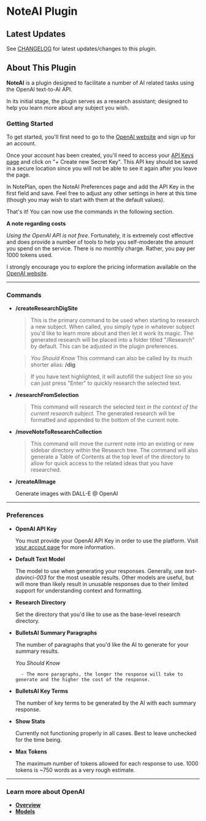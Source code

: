 # NoteAI Plugin

## Latest Updates

See [CHANGELOG](https://github.com/NotePlan/plugins/blob/main/scrollpointclick.AI/CHANGELOG.md) for latest updates/changes to this plugin.

## About This Plugin 

**NoteAI** is a plugin designed to facilitate a number of AI related tasks using the OpenAI text-to-AI API.

In its initial stage, the plugin serves as a research assistant; designed to help you learn more about any subject you wish. 

### Getting Started
To get started, you'll first need to go to the [OpenAI website](https://openai.com/api/) and sign up for an account.

Once your account has been created, you'll need to access your [API Keys page](https://beta.openai.com/account/api-keys) and click on "+ Create new Secret Key". This API key should be saved in a secure location since you will not be able to see it again after you leave the page. 

In NotePlan, open the NoteAI Preferences page and add the API Key in the first field and save. Feel free to adjust any other settings in here at this time (though you may wish to start with them at the default values).

That's it! You can now use the commands in the following section.

**A note regarding costs**

*Using the OpenAI API is not free.* Fortunately, it is extremely cost effective and does provide a number of tools to help you self-moderate the amount you spend on the service. There is no monthly charge. Rather, you pay per 1000 tokens used. 

I strongly encourage you to explore the pricing information available on the [OpenAI website](https://openai.com/api/pricing/).

---

### Commands
- **/createResearchDigSite**

    >This is the primary command to be used when starting to research a new subject. When called, you simply type in whatever subject you'd like to learn more about and then let it work its magic. The generated research will be placed into a folder titled "/Research" by default. This can be adjusted in the plugin preferences.


    >*You Should Know*
    >This command can also be called by its much shorter alias: **/dig**
        
    >If you have text highlighted, it will autofill the subject line so you can just press "Enter" to quickly research the selected text.

- **/researchFromSelection**

    >This command will research the selected text *in the context of the current research subject.* The generated research will be formatted and appended to the bottom of the current note.

- **/moveNoteToResearchCollection**

    >This command will move the current note into an existing or new sidebar directory within the Research tree. The command will also generate a Table of Contents at the top level of the directory to allow for quick access to the related ideas that you have researched.

- **/createAIImage**

    Generate images with DALL-E @ OpenAI

    
---

### Preferences
- **OpenAI API Key**

    You must provide your OpenAI API Key in order to use the platform.
    Visit [your accout page](https://beta.openai.com/account/api-keys) for more information.

- **Default Text Model**

    The model to use when generating your responses. Generally, use *text-davinci-003* for the most useable results. Other models are useful, but will more than likely result in unusable responses due to their limited support for understanding context and formatting.

- **Research Directory**

    Set the directory that you'd like to use as the base-level research directory.

- **BulletsAI Summary Paragraphs**

    The number of paragraphs that you'd like the AI to generate for your summary results. 

    *You Should Know*

        - The more paragraphs, the longer the response will take to generate and the higher the cost of the response.

- **BulletsAI Key Terms**

    The number of key terms to be generated by the AI with each summary response.

- **Show Stats**

    Currently not functioning properly in all cases. Best to leave unchecked for the time being.

- **Max Tokens**

    The maximum number of tokens allowed for each response to use. 1000 tokens is ~750 words as a very rough estimate.

---
### Learn more about OpenAI
- **[Overview](https://beta.openai.com/docs/introduction/overview)**
- **[Models](https://beta.openai.com/docs/models)**